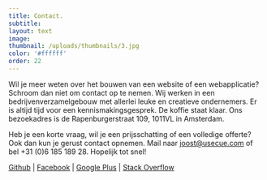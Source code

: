 ```yaml
---
title: Contact.
subtitle:
layout: text
image:
thumbnail: /uploads/thumbnails/3.jpg
color: '#ffffff'
order: 22
---
```



Wil je meer weten over het bouwen van een website of een webapplicatie? Schroom dan niet om contact op te nemen. Wij werken in een bedrijvenverzamelgebouw met allerlei leuke en creatieve ondernemers. Er is altijd tijd voor een kennismakingsgesprek. De koffie staat klaar. Ons bezoekadres is de Rapenburgerstraat 109, 1011VL in Amsterdam.

Heb je een korte vraag, wil je een prijsschatting of een volledige offerte? Ook dan kun je gerust contact opnemen. Mail naar joost@usecue.com of bel +31 (0)6 185 189 28. Hopelijk tot snel!

[Github](https://github.com/jhvanderschee)&nbsp;|&nbsp;[Facebook](https://www.facebook.com/usecue)&nbsp;|&nbsp;[Google Plus](https://plus.google.com/101345401648717866709/about)&nbsp;|&nbsp;[Stack Overflow](http://stackoverflow.com/users/2397550/joosts)